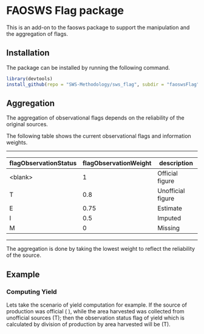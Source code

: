 # FAOSWS Flag package

This is an add-on to the faosws package to support the manipulation
and the aggregation of flags.

## Installation

The package can be installed by running the following command.

```r
library(devtools)
install_github(repo = "SWS-Methodology/sws_flag", subdir = "faoswsFlag")
```


## Aggregation

The aggregation of observational flags depends on the reliability of
the original sources. 

The following table shows the current observational flags and
information weights.

-------------------------------------------------------
flagObservationStatus|flagObservationWeight|description
---------------------|---------------------|-----------
\<blank\> |1|Official figure
T|0.8|Unofficial figure
E|0.75|Estimate
I|0.5|Imputed
M|0|Missing
-------------------------------------------------------

The aggregation is done by taking the lowest weight to reflect the
reliability of the source.

## Example

### Computing Yield

Lets take the scenario of yield computation for example. If the source
of production was official ( ), while the area harvested was collected
from unofficial sources (T); then the observation status flag of yield
which is calculated by division of production by area harvested will
be (T).